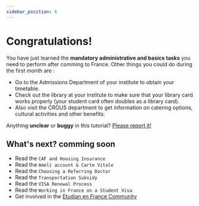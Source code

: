 ```yaml
---
sidebar_position: 6
---
```


# Congratulations!

You have just learned the **mandatory administrative and basics tasks** you need to perform after comming to France. Other things you could do during the first month are :

- Go to the Admissions Department of your institute to obtain your timetable.
- Check out the library at your institute to make sure that your library card works properly (your student card often doubles as a library card).
- Also visit the CROUS department to get information on catering options, cultural activities and other benefits.

Anything **unclear** or **buggy** in this tutorial? [Please report it!](https://github.com/bishaludash/etudiantenFrance/issues)

## What's next? comming soon

- Read the `CAF and Housing Insurance`
- Read the `Ameli account & Carte Vitale`
- Read the `Choosing a Referring Doctor`
- Read the `Transportation Subsidy`
- Read the `VISA Renewal Process`
- Read the `Working in France on a Student Visa`
- Get involved in the [Etudian en France Community](https://github.com/bishaludash/etudiantenFrance/issues)
